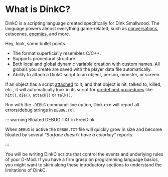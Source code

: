 # What is DinkC?

DinkC is a scripting language created specifically for Dink Smallwood. The language powers almost everything game-related, such as [conversations](./npc.md#conversation), cutscenes, [enemies](./enemies.md), and more.

Hey, look, some bullet points.

- The format superficially resembles C/C++.
- Supports procedural structure.
- Both local and global dynamic variable creation with custom names. All globals you create are saved with the player data file automatically.
- Ability to attach a DinkC script to an object, person, monster, or screen.

If an object has a script [attached](./scripts.md#attachment) to it, and that object is hit, talked to, killed, etc., it will automatically look in its script for [predefined procedures](./procedures.md#predefined-procedures) like `hit()`, `die()`, `attack()` or `talk()`.

Run with the `-DEBUG` command-line option, Dink.exe will report all errors/debug strings in `DEBUG.TXT`.

::: warning Bloated DEBUG.TXT in FreeDink

<VersionInfo freedink="109.6">

When `DEBUG` is active the `DEBUG.TXT` file will quickly grow in size and become bloated by several *"Surface doesn't have a colorkey"* reports.

</VersionInfo>

:::

You will be writing DinkC scripts that control the events and underlying rules of your D-Mod. If you have a firm grasp on programming language basics, you might want to skim along these introductory sections to understand the limitations of DinkC.
